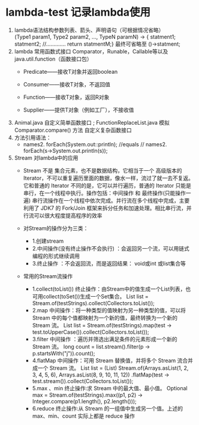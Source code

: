 # lambda-test 记录lambda使用
1. lambda语法结构参数列表、箭头、声明语句（可根据情况省略）      
  (Type1 param1, Type2 param2, ..., TypeN paramN) -> { statment1; statment2; //............. return statmentM;}
     最终可省略至 ()->statment;
2. lambda 常用函数式接口 Comparator，Runable，Callable等以及java.util.function（函数接口包）
    - Predicate——接收T对象并返回boolean

    - Consumer——接收T对象，不返回值

    - Function——接收T对象，返回R对象

    - Supplier——提供T对象（例如工厂），不接收值
3. Animal.java 自定义简单函数接口   ; FunctionReplaceList.java 模拟Comparator.compare() 方法 自定义复杂函数接口
4. 方法引用语法：
    - names2. forEach(System.out::println); //equals // names2. forEach(s->System.out.println(s));
4. Stream 对lambda中的应用
    - Stream 不是 集合元素，也不是数据结构，它相当于一个 高级版本的 Iterator，不可以重复遍历里面的数据，像水一样，流过了就一去不复返。它和普通的 Iterator 不同的是，它可以并行遍历，普通的 Iterator 只能是串行，在一个线程中执行。操作包括：中间操作 和 最终操作(只能操作一遍) 串行流操作在一个线程中依次完成。并行流在多个线程中完成，主要利用了 JDK7 的 Fork/Join 框架来拆分任务和加速处理。相比串行流，并行流可以很大程度提高程序的效率
    - 对Stream的操作分为三类： 
        - 1.创建stream
        - 2.中间操作(没有终止操作不会执行) ：会返回另一个流，可以用链式编程的形式继续调用
        - 3.终止操作 ：不会返回流，而是返回结果： void或int 或list集合等
        
    - 常用的Stream流操作
        - 1.collect(toList()) 终止操作：由Stream中的值生成一个List列表，也可用collect(toSet())生成一个Set集合。
		List<String> list = Stream.of(testStrings).collect(Collectors.toList());
        - 2.map 中间操作：将一种类型的值映射为另一种类型的值，可以将 Stream 中的每个值都映射为一个新的值，最终转换为一个新的 Stream 流。
		List<String> list = Stream.of(testStrings).map(test -> test.toUpperCase()).collect(Collectors.toList());
        - 3.filter 中间操作 ：遍历并筛选出满足条件的元素形成一个新的 Stream 流。
		long count = list.stream().filter(p -> p.startsWith("j")).count();
		- 4.flatMap 中间操作：可用 Stream 替换值，并将多个 Stream 流合并成一个 Stream 流。
		List<Integer> list = (List<Integer>) Stream.of(Arrays.asList(1, 2, 3, 4, 5, 6), Arrays.asList(8, 9, 10, 11, 12))
        				.flatMap(test -> test.stream()).collect(Collectors.toList());
        - 5.max 、min 终止操作:求 Stream 中的最大值、最小值。
		Optional<String> max = Stream.of(testStrings).max((p1, p2) -> Integer.compare(p1.length(), p2.length()));
        - 6.reduce 终止操作:从 Stream 的一组值中生成另一个值。上述的max、min、count 实际上都是 reduce 操作


